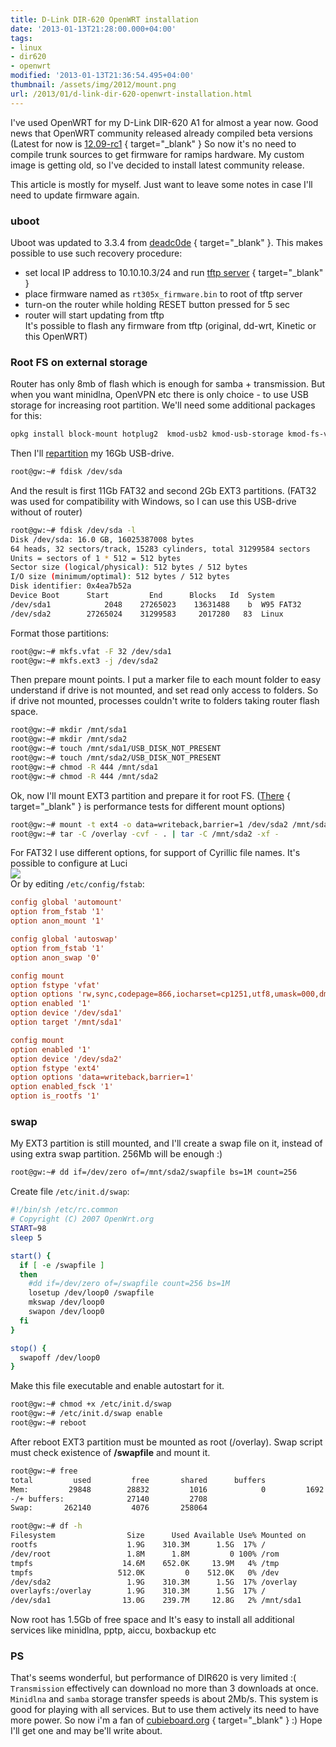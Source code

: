 ```yaml
---
title: D-Link DIR-620 OpenWRT installation
date: '2013-01-13T21:28:00.000+04:00'
tags:
- linux
- dir620
- openwrt
modified: '2013-01-13T21:36:54.495+04:00'
thumbnail: /assets/img/2012/mount.png
url: /2013/01/d-link-dir-620-openwrt-installation.html
---
```

I've used OpenWRT for my D-Link DIR-620 A1 for almost a year now. Good news that OpenWRT community released already compiled beta versions (Latest for now is [12.09-rc1](http://downloads.openwrt.org/attitude_adjustment/12.09-rc1/ramips/rt305x/openwrt-ramips-rt305x-dir-620-a1-squashfs-sysupgrade.bin)
{ target="_blank" } So now it's no need to compile trunk sources to get firmware for ramips hardware. My custom image is getting old, so I've decided to install latest community release.

This article is mostly for myself. Just want to leave some notes in case I'll need to update firmware again.
### uboot  
Uboot was updated to 3.3.4 from [deadc0de](http://www.deadc0de.ru/downloads.html)
{ target="_blank" }. This makes possible to use such recovery procedure:  
- set local IP address to 10.10.10.3/24 and run [tftp server](http://tftpd32.jounin.net/)
{ target="_blank" }  
- place firmware named as `rt305x_firmware.bin` to root of tftp server  
- turn-on the router while holding RESET button pressed for 5 sec  
- router will start updating from tftp  
It's possible to flash any firmware from tftp (original, dd-wrt, Kinetic or this OpenWRT)  
  
### Root FS on external storage  
Router has only 8mb of flash which is enough for samba + transmission. But when you want minidlna, OpenVPN etc there is only choice - to use USB storage for increasing root partition. We'll need some additional packages for this:  
```bash
opkg install block-mount hotplug2  kmod-usb2 kmod-usb-storage kmod-fs-vfat kmod-fs-ext4 kmod-nls-cp1251 kmod-nls-cp437 kmod-nls-cp866 kmod-nls-iso8859-1 kmod-nls-utf8 kmod-loop e2fsprogs fdisk mkdosfs losetup
```
Then I'll [repartition](http://tldp.org/HOWTO/Partition/fdisk_partitioning.html) my 16Gb USB-drive.   
```bash
root@gw:~# fdisk /dev/sda
```
And the result is first 11Gb FAT32 and second 2Gb EXT3 partitions. (FAT32 was used for compatibility with Windows, so I can use this USB-drive without of router)  
```bash
root@gw:~# fdisk /dev/sda -l
Disk /dev/sda: 16.0 GB, 16025387008 bytes
64 heads, 32 sectors/track, 15283 cylinders, total 31299584 sectors
Units = sectors of 1 * 512 = 512 bytes
Sector size (logical/physical): 512 bytes / 512 bytes
I/O size (minimum/optimal): 512 bytes / 512 bytes
Disk identifier: 0x4ea7b52a
Device Boot      Start         End      Blocks   Id  System
/dev/sda1            2048    27265023    13631488    b  W95 FAT32
/dev/sda2        27265024    31299583     2017280   83  Linux

```
Format those partitions:  
```bash
root@gw:~# mkfs.vfat -F 32 /dev/sda1
root@gw:~# mkfs.ext3 -j /dev/sda2
```
Then prepare mount points. I put a marker file to each mount folder to easy understand if drive is not mounted, and set read only access to folders. So if drive not mounted, processes couldn't write to folders taking router flash space.  
```bash
root@gw:~# mkdir /mnt/sda1
root@gw:~# mkdir /mnt/sda2
root@gw:~# touch /mnt/sda1/USB_DISK_NOT_PRESENT
root@gw:~# touch /mnt/sda2/USB_DISK_NOT_PRESENT
root@gw:~# chmod -R 444 /mnt/sda1
root@gw:~# chmod -R 444 /mnt/sda2
```
Ok, now I'll mount EXT3 partition and prepare it for root FS. ([There](https://forum.openwrt.org/viewtopic.php?id=27750)
{ target="_blank" } is performance tests for different mount options)  
```bash
root@gw:~# mount -t ext4 -o data=writeback,barrier=1 /dev/sda2 /mnt/sda2
root@gw:~# tar -C /overlay -cvf - . | tar -C /mnt/sda2 -xf -
```
For FAT32 I use different options, for support of Cyrillic file names. It's possible to configure at Luci  
![](/assets/img/2013/mount.png)   
Or by editing `/etc/config/fstab`:  
```conf
config global 'automount'
option from_fstab '1'
option anon_mount '1'

config global 'autoswap'
option from_fstab '1'
option anon_swap '0'

config mount
option fstype 'vfat'
option options 'rw,sync,codepage=866,iocharset=cp1251,utf8,umask=000,dmask=000,fmask=000,uid=65534,gid=65534'
option enabled '1'
option device '/dev/sda1'
option target '/mnt/sda1'

config mount
option enabled '1'
option device '/dev/sda2'
option fstype 'ext4'
option options 'data=writeback,barrier=1'
option enabled_fsck '1'
option is_rootfs '1'
```

### swap
My EXT3 partition is still mounted, and I'll create a swap file on it, instead of using extra swap partition. 256Mb will be enough :)  
```bash
root@gw:~# dd if=/dev/zero of=/mnt/sda2/swapfile bs=1M count=256
```   
Create file `/etc/init.d/swap`:  
```bash
#!/bin/sh /etc/rc.common
# Copyright (C) 2007 OpenWrt.org
START=98
sleep 5

start() {
  if [ -e /swapfile ]
  then
    #dd if=/dev/zero of=/swapfile count=256 bs=1M
    losetup /dev/loop0 /swapfile
    mkswap /dev/loop0
    swapon /dev/loop0
  fi
}

stop() {
  swapoff /dev/loop0
}
```
Make this file executable and enable autostart for it.  
```bash
root@gw:~# chmod +x /etc/init.d/swap
root@gw:~# /etc/init.d/swap enable
root@gw:~# reboot
```
After reboot EXT3 partition must be mounted as root (/overlay). Swap script must check existence of <b>/swapfile</b> and mount it.  
```bash
root@gw:~# free
total         used         free       shared      buffers
Mem:         29848        28832         1016            0         1692
-/+ buffers:              27140         2708
Swap:       262140         4076       258064

root@gw:~# df -h
Filesystem                Size      Used Available Use% Mounted on
rootfs                    1.9G    310.3M      1.5G  17% /
/dev/root                 1.8M      1.8M         0 100% /rom
tmpfs                    14.6M    652.0K     13.9M   4% /tmp
tmpfs                   512.0K         0    512.0K   0% /dev
/dev/sda2                 1.9G    310.3M      1.5G  17% /overlay
overlayfs:/overlay        1.9G    310.3M      1.5G  17% /
/dev/sda1                13.0G    239.7M     12.8G   2% /mnt/sda1
```
Now root has 1.5Gb of free space and It's easy to install all additional services like minidlna, pptp, aiccu, boxbackup etc  
  
### PS  
That's seems wonderful, but performance of DIR620 is very limited :( `Transmission` effectively can download no more than 3 downloads at once. `Minidlna` and `samba` storage transfer speeds is about 2Mb/s. This system is good for playing with all services. But to use them actively its need to have more power. So now i'm a fan of [cubieboard.org](http://cubieboard.org/)
{ target="_blank" } :) Hope I'll get one and may be'll write about.
